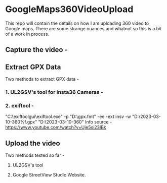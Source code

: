 # GoogleMaps360VideoUpload
This repo will contain the details on how I am uploading 360 video to Google maps.  There are some strange nuances and whatnot so this is a bit of a work in process.





## Capture the video - 


## Extract GPX Data
Two methods to extract GPX data - 

### 1. UL2GSV's tool for insta36 Cameras - 


### 2. exiftool - 

"C:\exiftoolgui\exiftool.exe" -p "D:\gpx.fmt" -ee -ext insv -w "D:\2023-03-10-360\%f.gpx" "D:\2023-03-10-360"
Info source - https://www.youtube.com/watch?v=Uje5si23lBk


## Upload the video
Two methods tested so far - 

1. UL2GSV's tool

2. Google StreetView Studio Website.

